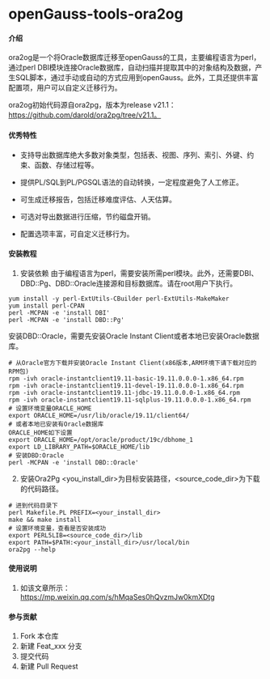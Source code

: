 # openGauss-tools-ora2og

#### 介绍
ora2og是一个将Oracle数据库迁移至openGauss的工具，主要编程语言为perl，通过perl DBI模块连接Oracle数据库，自动扫描并提取其中的对象结构及数据，产生SQL脚本，通过手动或自动的方式应用到openGauss。此外，工具还提供丰富配置项，用户可以自定义迁移行为。

ora2og初始代码源自ora2pg，版本为release v21.1：https://github.com/darold/ora2pg/tree/v21.1。

#### 优秀特性
* 支持导出数据库绝大多数对象类型，包括表、视图、序列、索引、外键、约束、函数、存储过程等。

* 提供PL/SQL到PL/PGSQL语法的自动转换，一定程度避免了人工修正。

* 可生成迁移报告，包括迁移难度评估、人天估算。

* 可选对导出数据进行压缩，节约磁盘开销。

* 配置选项丰富，可自定义迁移行为。


#### 安装教程

1. 安装依赖
由于编程语言为perl，需要安装所需perl模块。此外，还需要DBI、DBD::Pg、DBD::Oracle连接源和目标数据库。请在root用户下执行。
```shell
yum install -y perl-ExtUtils-CBuilder perl-ExtUtils-MakeMaker
yum install perl-CPAN
perl -MCPAN -e 'install DBI'
perl -MCPAN -e 'install DBD::Pg'
```
安装DBD::Oracle，需要先安装Oracle Instant Client或者本地已安装Oracle数据库。
```shell
# 从Oracle官方下载并安装Oracle Instant Client(x86版本,ARM环境下请下载对应的RPM包)
rpm -ivh oracle-instantclient19.11-basic-19.11.0.0.0-1.x86_64.rpm
rpm -ivh oracle-instantclient19.11-devel-19.11.0.0.0-1.x86_64.rpm
rpm -ivh oracle-instantclient19.11-jdbc-19.11.0.0.0-1.x86_64.rpm
rpm -ivh oracle-instantclient19.11-sqlplus-19.11.0.0.0-1.x86_64.rpm
# 设置环境变量ORACLE_HOME
export ORACLE_HOME=/usr/lib/oracle/19.11/client64/
# 或者本地已安装有Oracle数据库
ORACLE_HOME如下设置
export ORACLE_HOME=/opt/oracle/product/19c/dbhome_1
export LD_LIBRARY_PATH=$ORACLE_HOME/lib
# 安装DBD:Oracle
perl -MCPAN -e 'install DBD::Oracle'
```
2. 安装Ora2Pg
<you_install_dir>为目标安装路径，<source_code_dir>为下载的代码路径。
```shell
# 进到代码目录下
perl Makefile.PL PREFIX=<your_install_dir>
make && make install
# 设置环境变量，查看是否安装成功
export PERL5LIB=<source_code_dir>/lib
export PATH=$PATH:<your_install_dir>/usr/local/bin
ora2pg --help
```

#### 使用说明

1. 如该文章所示：https://mp.weixin.qq.com/s/hMqaSes0hQvzmJw0kmXDtg

#### 参与贡献

1.  Fork 本仓库
2.  新建 Feat_xxx 分支
3.  提交代码
4.  新建 Pull Request
